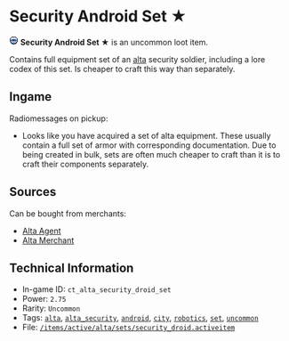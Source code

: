 # Security Android Set ★

<img src="https://raw.githubusercontent.com/Ceterai/Enternia/main/items/active/alta/sets/security_droid.png" alt="Security Android Set ★ icon" loading="lazy" height="16px" width="auto" /> **Security Android Set ★** is an uncommon loot item.

Contains full equipment set of an [alta](https://ceterai.github.io/MyEnternia/Wiki/Tags/Alta) security soldier, including a lore codex of this set.
Is cheaper to craft this way than separately.

## Ingame

Radiomessages on pickup:

- Looks like you have acquired a set of alta equipment. These usually contain a full set of armor with corresponding documentation. Due to being created in bulk, sets are often much cheaper to craft than it is to craft their components separately.

## Sources

Can be bought from merchants:

- [Alta Agent](https://ceterai.github.io/MyEnternia/Wiki/AltaAgent)
- [Alta Merchant](https://ceterai.github.io/MyEnternia/Wiki/AltaMerchant)

## Technical Information

- In-game ID: `ct_alta_security_droid_set`
- Power: `2.75`
- Rarity: `Uncommon`
- Tags: [`alta`](https://ceterai.github.io/MyEnternia/Wiki/Tags/Alta), [`alta_security`](https://ceterai.github.io/MyEnternia/Wiki/Tags/AltaSecurity), [`android`](https://ceterai.github.io/MyEnternia/Wiki/Tags/Android), [`city`](https://ceterai.github.io/MyEnternia/Wiki/Tags/City), [`robotics`](https://ceterai.github.io/MyEnternia/Wiki/Tags/Robotics), [`set`](https://ceterai.github.io/MyEnternia/Wiki/Tags/Set), [`uncommon`](https://ceterai.github.io/MyEnternia/Wiki/Tags/Uncommon)
- File: [`/items/active/alta/sets/security_droid.activeitem`](https://github.com/Ceterai/Enternia/blob/main/items/active/alta/sets/security_droid.activeitem)
